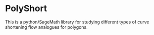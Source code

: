# PolyShort

This is a python/SageMath library for studying different types of curve
shortening flow analogues for polygons.
